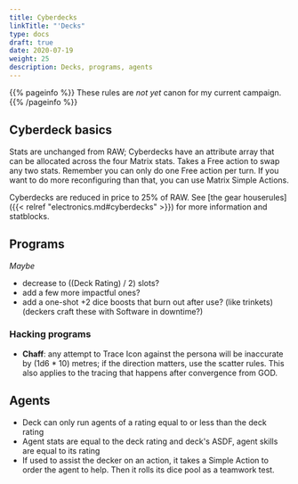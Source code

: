 ```yaml
---
title: Cyberdecks
linkTitle: "'Decks"
type: docs
draft: true
date: 2020-07-19
weight: 25
description: Decks, programs, agents
---
```


{{% pageinfo %}} 
These rules are *not yet* canon for my current campaign.
{{% /pageinfo %}}

## Cyberdeck basics

Stats are unchanged from RAW; Cyberdecks have an attribute array that can be allocated across the four Matrix stats. Takes a Free action to swap any two stats. Remember you can only do one Free action per turn. If you want to do more reconfiguring than that, you can use Matrix Simple Actions.

Cyberdecks are reduced in price to 25% of RAW. See [the gear houserules]({{< relref "electronics.md#cyberdecks" >}}) for more information and statblocks.

## Programs

*Maybe* 

* decrease to ((Deck Rating) / 2) slots?
* add a few more impactful ones?
* add a one-shot +2 dice boosts that burn out after use? (like trinkets) (deckers craft these with Software in downtime?)

### Hacking programs

* **Chaff**: any attempt to Trace Icon against the persona will be inaccurate by (1d6 * 10) metres; if the direction matters, use the scatter rules. This also applies to the tracing that happens after convergence from GOD.

## Agents

* Deck can only run agents of a rating equal to or less than the deck rating
* Agent stats are equal to the deck rating and deck's ASDF, agent skills are equal to its rating
* If used to assist the decker on an action, it takes a Simple Action to order the agent to help. Then it rolls its dice pool as a teamwork test.
